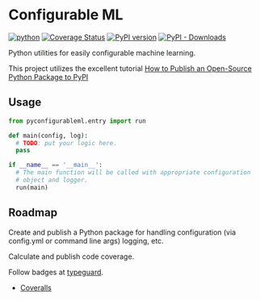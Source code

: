 # Configurable ML

[![python](https://github.com/dkmiller/pyconfigurableml/workflows/python/badge.svg)](https://github.com/dkmiller/pyconfigurableml/actions?query=workflow%3Apython)
[![Coverage Status](https://coveralls.io/repos/github/dkmiller/pyconfigurableml/badge.svg?branch=master)](https://coveralls.io/github/dkmiller/pyconfigurableml?branch=master)
[![PyPI version](https://badge.fury.io/py/pyconfigurableml.svg)](https://badge.fury.io/py/pyconfigurableml)
[![PyPI - Downloads](https://img.shields.io/pypi/dm/pyconfigurableml)](https://pypi.org/project/pyconfigurableml/)

Python utilities for easily configurable machine learning.

This project utilizes the excellent tutorial
[How to Publish an Open-Source Python Package to PyPI](https://realpython.com/pypi-publish-python-package/)

## Usage

```python
from pyconfigurableml.entry import run

def main(config, log):
  # TODO: put your logic here.
  pass

if __name__ == '__main__':
  # The main function will be called with appropriate configuration
  # object and logger.
  run(main)
```

## Roadmap

Create and publish a Python package for handling configuration (via config.yml
or command line args) logging, etc.

Calculate and publish code coverage.

Follow badges at [typeguard](https://github.com/agronholm/typeguard).

- [Coveralls](https://docs.coveralls.io/python)
